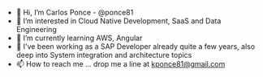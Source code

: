 - 👋 Hi, I’m Carlos Ponce - @ponce81
- 👀 I’m interested in Cloud Native Development, SaaS and Data Engineering
- 🌱 I’m currently learning AWS, Angular
- 💞️ I've been working as a SAP Developer already quite a few years, also deep into System integration and architecture topics
- 📫 How to reach me ... drop me a line at kponce81@gmail.com

<!---
ponce81/ponce81 is a ✨ special ✨ repository because its `README.md` (this file) appears on your GitHub profile.
You can click the Preview link to take a look at your changes.
--->
